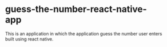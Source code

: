 # guess-the-number-react-native-app
This is an application in which the application guess the number user enters built using react native.
